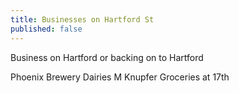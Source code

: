 ```yaml
---
title: Businesses on Hartford St
published: false
---
```


Business on Hartford or backing on to Hartford

Phoenix Brewery
Dairies
M Knupfer Groceries at 17th